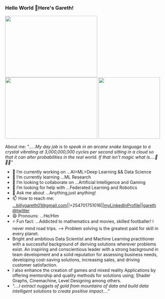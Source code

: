 ### Hello World 👋Here's Gareth!
<img src="https://media.tenor.com/images/bbe2e72ce059f349e925f1bf95057eea/tenor.gif" width="300" height="200" /> <img src="https://miro.medium.com/max/1200/1*zy2KnnDbAQBPdPC2XmeaGg.gif" width="300" height="200" /> <img src="https://miro.medium.com/max/1534/1*LtjX9ze971QwTHa7GKO3pA.gif" width="200" height="200" />

About me:
"*.....My day job is to speak in an arcane snake language to a crystal vibrating at 3,000,000,000 cycles per second sitting in a cloud so that it can alter probabilities in the real world. If that isn't magic what is....🤔😎👀"*
- 🔭 I’m currently working on ...AI>ML>Deep Learning && Data Science
- 🌱 I’m currently learning ...ML Research
- 👯 I’m looking to collaborate on ...Artificial Intelligence and Gaming
- 🤔 I’m looking for help with ...Federated Learning and Robotics
- 💬 Ask me about ...Anything,just anything!
- 📫 How to reach me: ...billygareth01@gmail.com||+254701751016||[myLinkedInProfile](https://www.linkedin.com/in/billy-gareth%F0%9F%91%A8%E2%80%8D%F0%9F%8E%93%E2%9C%A8-87b052173/)||[gareth@twitter](https://twitter.com/billy_gareth)
- 😄 Pronouns: ...He/Him
- ⚡ Fun fact: ...Addicted to mathematics and movies, skilled footballer! I never mind road trips.
--> Problem solving is the greatest paid for skill in every planet.
- Bright and ambitious Data Scientist and Machine Learning practitioner with a successful background of deriving solutions wherever problems exist.
An inspiring and conscientious leader with a strong background in team development and a solid reputation for assessing business needs, developing cost-saving solutions, increasing sales, and driving customer satisfaction.
- I also enhance the creation of games and mixed reality Applications by offering mentorship and quality methods for solutions using; Shader Graphs, Cinemachine, Level Designing among others.
- *"....I extract nuggets of gold from mountains of data and build data intelligent solutions to create positive impact...."*
